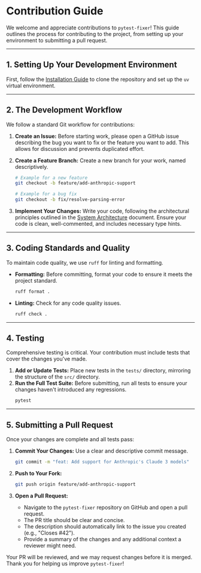 # Contribution Guide

We welcome and appreciate contributions to `pytest-fixer`! This guide outlines the process for contributing to the project, from setting up your environment to submitting a pull request.

---

## 1. Setting Up Your Development Environment

First, follow the [Installation Guide](../user-guide/01-installation.md) to clone the repository and set up the `uv` virtual environment.

---

## 2. The Development Workflow

We follow a standard Git workflow for contributions:

1.  **Create an Issue:** Before starting work, please open a GitHub issue describing the bug you want to fix or the feature you want to add. This allows for discussion and prevents duplicated effort.

2.  **Create a Feature Branch:** Create a new branch for your work, named descriptively.

    ```bash
    # Example for a new feature
    git checkout -b feature/add-anthropic-support

    # Example for a bug fix
    git checkout -b fix/resolve-parsing-error
    ```

3.  **Implement Your Changes:** Write your code, following the architectural principles outlined in the [System Architecture](./01-architecture.md) document. Ensure your code is clean, well-commented, and includes necessary type hints.

---

## 3. Coding Standards and Quality

To maintain code quality, we use `ruff` for linting and formatting.

-   **Formatting:** Before committing, format your code to ensure it meets the project standard.
    ```bash
    ruff format .
    ```
-   **Linting:** Check for any code quality issues.
    ```bash
    ruff check .
    ```

---

## 4. Testing

Comprehensive testing is critical. Your contribution must include tests that cover the changes you've made.

1.  **Add or Update Tests:** Place new tests in the `tests/` directory, mirroring the structure of the `src/` directory.
2.  **Run the Full Test Suite:** Before submitting, run all tests to ensure your changes haven't introduced any regressions.
    ```bash
    pytest
    ```

---

## 5. Submitting a Pull Request

Once your changes are complete and all tests pass:

1.  **Commit Your Changes:** Use a clear and descriptive commit message.

    ```bash
    git commit -m "feat: Add support for Anthropic's Claude 3 models"
    ```

2.  **Push to Your Fork:**

    ```bash
    git push origin feature/add-anthropic-support
    ```

3.  **Open a Pull Request:**
    -   Navigate to the `pytest-fixer` repository on GitHub and open a pull request.
    -   The PR title should be clear and concise.
    -   The description should automatically link to the issue you created (e.g., "Closes #42").
    -   Provide a summary of the changes and any additional context a reviewer might need.

Your PR will be reviewed, and we may request changes before it is merged. Thank you for helping us improve `pytest-fixer`!
